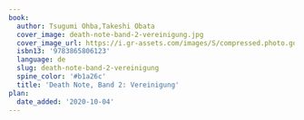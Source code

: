 ```yaml
---
book:
  author: Tsugumi Ohba,Takeshi Obata
  cover_image: death-note-band-2-vereinigung.jpg
  cover_image_url: https://i.gr-assets.com/images/S/compressed.photo.goodreads.com/books/1188287387l/1783295._SX318_.jpg
  isbn13: '9783865806123'
  language: de
  slug: death-note-band-2-vereinigung
  spine_color: '#b1a26c'
  title: 'Death Note, Band 2: Vereinigung'
plan:
  date_added: '2020-10-04'
---
```

